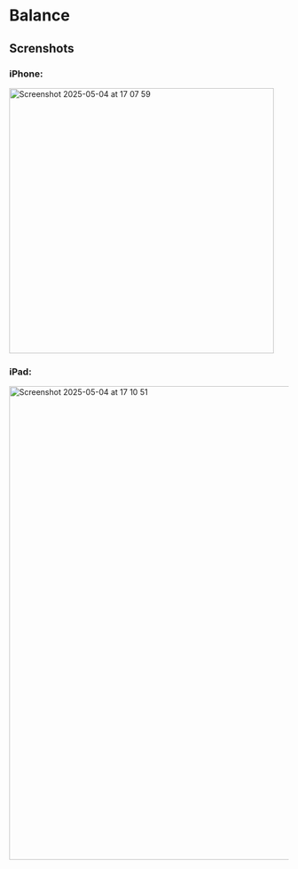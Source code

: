 # Balance

## Screnshots

### iPhone:
<img width="477" alt="Screenshot 2025-05-04 at 17 07 59" src="https://github.com/user-attachments/assets/47377967-5c1e-479f-a905-68a05a5e4b95" />

### iPad:
<img width="852" alt="Screenshot 2025-05-04 at 17 10 51" src="https://github.com/user-attachments/assets/4318b7bc-ca57-4f7a-bc73-f102508018ab" />
